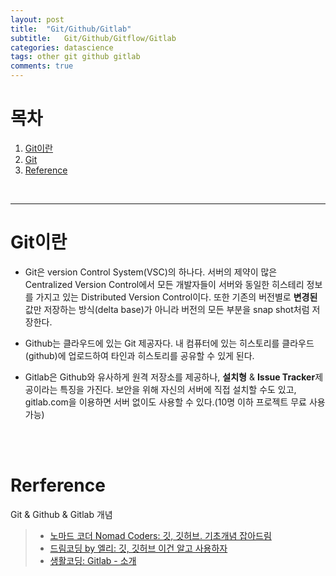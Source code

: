 ```yaml
---
layout: post
title:  "Git/Github/Gitlab"
subtitle:   Git/Github/Gitflow/Gitlab
categories: datascience
tags: other git github gitlab
comments: true
---
```


# 목차
1. [Git이란](#git이란)
2. [Git]()
3. [Reference](#reference)

<br>

---

# Git이란
- Git은 version Control System(VSC)의 하나다. 서버의 제약이 많은 Centralized Version Control에서 모든 개발자들이 서버와 동일한 히스테리 정보를 가지고 있는 Distributed Version Control이다. 또한 기존의 버전별로 **변경된** 값만 저장하는 방식(delta base)가 아니라 버전의 모든 부분을 snap shot처럼 저장한다. <br>
    
- Github는 클라우드에 있는 Git 제공자다. 내 컴퓨터에 있는 히스토리를 클라우드(github)에 업로드하여 타인과 히스토리를 공유할 수 있게 된다.
    
- Gitlab은 Github와 유사하게 원격 저장소를 제공하나, **설치형** & **Issue Tracker**제공이라는 특징을 가진다. 보안을 위해 자신의 서버에 직접 설치할 수도 있고, gitlab.com을 이용하면 서버 없이도 사용할 수 있다.(10명 이하 프로젝트 무료 사용 가능)

<Br><br>

# Rerference
Git & Github & Gitlab 개념
> - [노마드 코더 Nomad Coders: 깃, 깃허브. 기초개념 잡아드림](https://www.youtube.com/watch?v=YFNQwo7iTNc)
> - [드림코딩 by 엘리: 깃, 깃허브 이건 알고 사용하자](https://www.youtube.com/watch?v=lPrxhA4PLoA)
> - [생활코딩: Gitlab - 소개](https://www.youtube.com/watch?v=gjNnF85Zt1Y)

